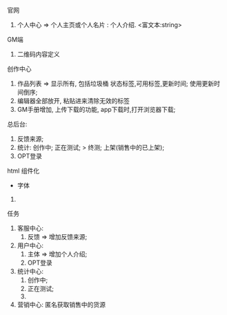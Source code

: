 官网
1. 个人中心 => 个人主页或个人名片 : 个人介绍.  <富文本:string>

GM端
1. 二维码内容定义

创作中心
1. 作品列表 => 显示所有, 包括垃圾桶 状态标签,可用标签,更新时间; 使用更新时间倒序;
2. 编辑器全部放开, 粘贴进来清除无效的标签
3. GM手册增加, 上传下载的功能, app下载时,打开浏览器下载;

总后台: 
1. 反馈来源;
2. 统计: 创作中; 正在测试; > 终测; 上架(销售中的已上架);
3. OPT登录



html 组件化
- 字体



1.


任务
1. 客服中心: 
   1. 反馈 => 增加反馈来源;
2. 用户中心: 
   1. 主体 => 增加个人介绍;
   2. OPT登录
3. 统计中心: 
   1. 创作中; 
   2. 正在测试;
   3. 
4. 营销中心: 匿名获取销售中的货源
   